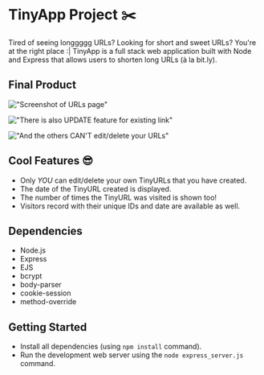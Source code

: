 # TinyApp Project :scissors:

Tired of seeing longgggg URLs?  Looking for short and sweet URLs?  You're at the right place :|
TinyApp is a full stack web application built with Node and Express that allows users to shorten long URLs (à la bit.ly).

## Final Product

!["Screenshot of URLs page"](https://github.com/shadeying/TinyApp/blob/master/docs/urls-page.png?raw=true)

!["There is also *UPDATE* feature for existing link"](https://github.com/shadeying/TinyApp/blob/master/docs/url-show.png?raw=true)

!["And the others *CAN'T* edit/delete your URLs"](https://github.com/shadeying/TinyApp/blob/master/docs/url-error.png?raw=true)

## Cool Features :sunglasses:

- Only *YOU* can edit/delete your own TinyURLs that you have created.
- The date of the TinyURL created is displayed.
- The number of times the TinyURL was visited is shown too!
- Visitors record with their unique IDs and date are available as well.

## Dependencies

- Node.js
- Express
- EJS
- bcrypt
- body-parser
- cookie-session
- method-override

## Getting Started

- Install all dependencies (using `npm install` command).
- Run the development web server using the `node express_server.js` command.